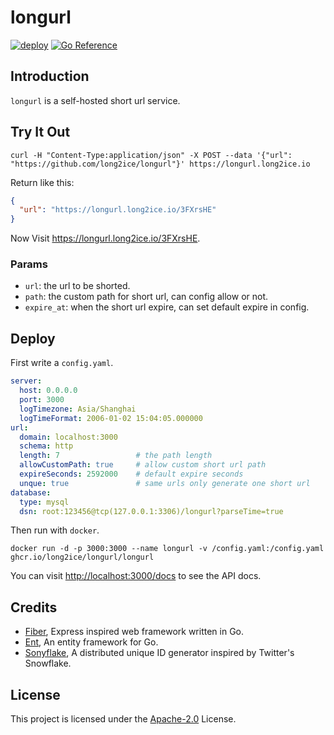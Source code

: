 # longurl

[![deploy](https://github.com/long2ice/longurl/actions/workflows/deploy.yml/badge.svg)](https://github.com/long2ice/longurl/actions/workflows/deploy.yml)
[![Go Reference](https://pkg.go.dev/badge/github.com/long2ice/longurl.svg)](https://pkg.go.dev/github.com/long2ice/longurl)

## Introduction

`longurl` is a self-hosted short url service.

## Try It Out

```shell
curl -H "Content-Type:application/json" -X POST --data '{"url": "https://github.com/long2ice/longurl"}' https://longurl.long2ice.io
```

Return like this:

```json
{
  "url": "https://longurl.long2ice.io/3FXrsHE"
}
```

Now Visit <https://longurl.long2ice.io/3FXrsHE>.

### Params

- `url`: the url to be shorted.
- `path`: the custom path for short url, can config allow or not.
- `expire_at`: when the short url expire, can set default expire in config.

## Deploy

First write a `config.yaml`.

```yaml
server:
  host: 0.0.0.0
  port: 3000
  logTimezone: Asia/Shanghai
  logTimeFormat: 2006-01-02 15:04:05.000000
url:
  domain: localhost:3000
  schema: http
  length: 7                 # the path length
  allowCustomPath: true     # allow custom short url path
  expireSeconds: 2592000    # default expire seconds
  unque: true               # same urls only generate one short url
database:
  type: mysql
  dsn: root:123456@tcp(127.0.0.1:3306)/longurl?parseTime=true
```

Then run with `docker`.

```shell
docker run -d -p 3000:3000 --name longurl -v /config.yaml:/config.yaml ghcr.io/long2ice/longurl/longurl
```

You can visit <http://localhost:3000/docs> to see the API docs.

## Credits

- [Fiber](https://github.com/gofiber/fiber), Express inspired web framework written in Go.
- [Ent](https://github.com/ent/ent), An entity framework for Go.
- [Sonyflake](https://github.com/sony/sonyflake), A distributed unique ID generator inspired by Twitter's Snowflake.

## License

This project is licensed under the
[Apache-2.0](https://github.com/long2ice/longurl/blob/master/LICENSE)
License.